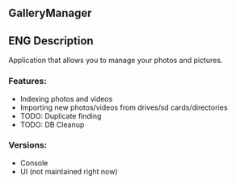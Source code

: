 ## GalleryManager
## ENG Description
Application that allows you to manage your photos and pictures.
### Features:
- Indexing photos and videos
- Importing new photos/videos from drives/sd cards/directories
- TODO: Duplicate finding
- TODO: DB Cleanup
### Versions:
- Console
- UI (not maintained right now)
